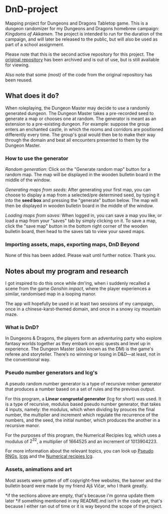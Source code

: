 # DnD-project

Mapping project for Dungeons and Dragons Tabletop game. This is a dungeon randomizer for my Dungeons and Dragons homebrew campaign: _Kingdoms of Akkamen_. The project is intended to run for the duration of the campaign, and will later be released to the public, but will also be used as part of a school assignment.

Please note that this is the second active repository for this project. The [original repository](https://github.com/MlakarT/DnD-project_archived) has been archived and is out of use, but is still available for viewing.

Also note that some _(most)_ of the code from the original repository has been reused.

## What does it do?

When roleplaying, the Dungeon Master may decide to use a randomly generated dungeon. The Dungeon Master takes a pre-recorded seed to generate a map or chooses one at random. The generator is meant as an extension to a pre-existing dungeon. For example: suppose the group enters an enchanted castle, in which the rooms and corridors are positioned differently every time. The group's goal would then be to make their way through the domain and beat all encounters presented to them by the Dungeon Master.

### How to use the generator

_Random generation_: Click on the "Generate random map" button for a random map. The map will be displayed in the wooden bulletin board in the middle of the window.

_Generating maps from seeds_: After generating your first map, you can choose to display a map from a selected/pre determined seed, by typing it into the **seed box** and pressing the "generate" button below. The map will then be displayed in wooden bulletin board in the middle of the window.

_Loading maps from saves_: When logged in, you can save a map you like, or load a map from your "saves" tab by simply clicking on it. To save a map, click the "save map" button in the bottom right corner of the wooden bulletin board, then head to the saves tab to view your saved maps.

### Importing assets, maps, exporting maps, DnD Beyond

None of this has been added. Please wait until further notice. Thank you.

## Notes about my program and research

I got inspired to do this once while dm'ing, when i suddenly recalled a scene from the game _Genshin impact_, where the player experiences a similar, randomised map in a looping manor.

The app will hopefully be used in at least two sessions of my campaign, once in a chinese-karst-themed domain, and once in a snowy icy mountain maze.

### **What is DnD?**

In Dungeons & Dragons, the players form an adventuring party who explore fantasy worlds together as they embark on epic quests and level up in experience. The Dungeon Master (also known as the DM) is the game's referee and storyteller. There’s no winning or losing in D&D—at least, not in the conventional way.

### **Pseudo number generators and lcg's**

A pseudo random number generator is a type of recursive nmber generator that produces a number based on a set of rules and the previous output.

For this program, a **Linear congruetal generator** (lcg for short) was used. It is a type of recursive, modulus based pseudo number generator, that takes 4 inputs, namely: the modulus, which when dividing by prouces the final number, the multiplier and increment which regulate the recurrence of the numbers, and the seed, the initial  number, which produces the another in a recursive manor.

For the purposes of this program, the Numerical Recipies lcg, which uses a modulus of $2 ^ 32$, a multiplier of $1664525$ and an increment of $1013904223$.

For more information about the relevant topics, you can look up [Pseudo RNGs](https://en.wikipedia.org/wiki/Pseudorandom_number_generator), [lcgs](https://en.wikipedia.org/wiki/Linear_congruential_generator) and the [Numerical recipies lcg](https://en.wikipedia.org/wiki/Numerical_Recipes).

### **Assets, animations and art**

Most assets were gotten of off copyright-free websites, the banner and the bulletin board were made by my friend Ajš Vičar, who I thank greatly.

*if the sections above are empty, that's because i'm gonna update them later
*if something mentioned in my README.md isn't in the code yet, that's because I either ran out of time or it is way beyond the scope of the project.
